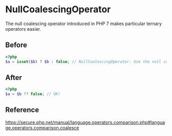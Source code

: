 # NullCoalescingOperator

The null coalescing operator introduced in PHP 7 makes particular ternary operators easier.

## Before

```php
<?php
$a = isset($b) ? $b : false; // NullCoalescingOperator: Use the null coalecing operator instead of the ternary operator.
```

## After

```php
<?php
$a = $b ?? false; // OK!
```

## Reference

https://secure.php.net/manual/language.operators.comparison.php#language.operators.comparison.coalesce
